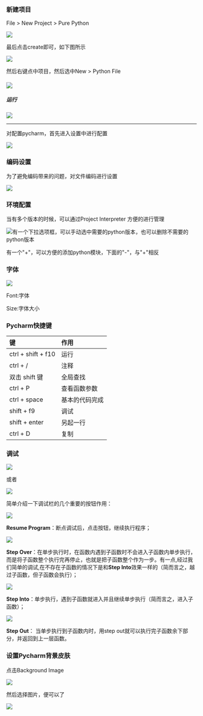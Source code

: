 ### 新建项目

File &gt; New Project &gt; Pure Python

![](/assets/1.2.1.3-1.png)

最后点击create即可，如下图所示

![](/assets/1.2.1.3-2.png)

然后右键点中项目，然后选中New &gt; Python File

#### ![](/assets/1.2.1.3-3.png)

##### 运行

![](/assets/1.2.1.3-4.png)

---

对配置pycharm，首先进入设置中进行配置

![](/assets/1.2.1.3-5.png)

### 编码设置

为了避免编码带来的问题，对文件编码进行设置

![](/assets/1.2.1.3-6.png)

### 环境配置

当有多个版本的时候，可以通过Project Interpreter 方便的进行管理

![](/assets/1.2.1.3-7.png)有一个下拉选项框，可以手动选中需要的python版本，也可以删除不需要的python版本

有一个"+"，可以方便的添加python模块，下面的"-"，与"+"相反

### 字体

![](/assets/1.2.1.3-8.png)

Font:字体

Size:字体大小

### Pycharm快捷键

| 键 | 作用 |
| :--- | :--- |
| ctrl + shift + f10 | 运行 |
| ctrl + / | 注释 |
| 双击 shift 键 | 全局查找 |
| ctrl + P | 查看函数参数 |
| ctrl + space | 基本的代码完成 |
| shift + f9 | 调试 |
| shift + enter | 另起一行 |
| ctrl + D | 复制 |

### 调试

![](/assets/1.2.1.3-9.png)

或者

![](/assets/1.2.1.3-10.png)

简单介绍一下调试栏的几个重要的按钮作用：

![](https://pic4.zhimg.com/80/v2-0353997a0ba329f1211451ef5028ed13_hd.jpg)

**Resume Program**：断点调试后，点击按钮，继续执行程序；

![](https://pic2.zhimg.com/80/v2-a8c0d6061d0a68efaf22f680c18385fb_hd.jpg)

**Step Over**：在单步执行时，在函数内遇到子函数时不会进入子函数内单步执行，而是将子函数整个执行完再停止，也就是把子函数整个作为一步。有一点,经过我们简单的调试,在不存在子函数的情况下是和**Step Into**效果一样的（简而言之，越过子函数，但子函数会执行）；

![](https://pic4.zhimg.com/80/v2-7cda50d4e2f7db7b2754f02a2344e432_hd.jpg)

**Step Into**：单步执行，遇到子函数就进入并且继续单步执行（简而言之，进入子函数）；

![](https://pic4.zhimg.com/80/v2-82ce1dc84514744a8fd46b9226454655_hd.jpg)

**Step Out**： 当单步执行到子函数内时，用step out就可以执行完子函数余下部分，并返回到上一层函数。

### 设置Pycharm背景皮肤

点击Background Image

![](/assets/1.2.1.3-11.png)

然后选择图片，便可以了

![](/assets/1.2.1.3-12.png)

